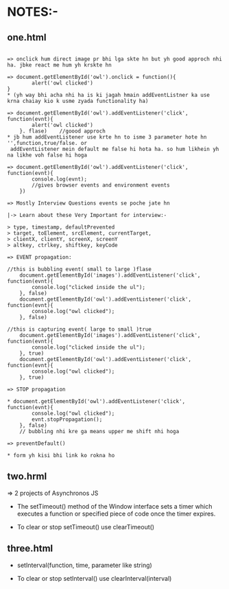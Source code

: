 # NOTES:-

## one.html

```

=> onclick hum direct image pr bhi lga skte hn but yh good approch nhi ha. jbke react me hum yh krskte hn

=> document.getElementById('owl').onclick = function(){
        alert('owl clicked')
}  
* (yh way bhi acha nhi ha is ki jagah hmain addEventListner ka use krna chaiay kio k usme zyada functionality ha)

=> document.getElementById('owl').addEventListener('click', function(evnt){
        alert('owl clicked')
    }. flase)    //goood approch
* jb hum addEventListener use krte hn to isme 3 parameter hote hn '',function,true/false. or 
 addEventListener mein default me false hi hota ha. so hum likhein yh na likhe voh false hi hoga

=> document.getElementById('owl').addEventListener('click', function(evnt){
        console.log(evnt);
        //gives browser events and environment events
    }) 

=> Mostly Interview Questions events se poche jate hn

|-> Learn about these Very Important for interview:-

> type, timestamp, defaultPrevented
> target, toElement, srcElement, currentTarget,
> clientX, clientY, screenX, screenY
> altkey, ctrlkey, shiftkey, keyCode

=> EVENT propagation:

//this is bubbling event( small to large )flase
    document.getElementById('images').addEventListener('click', function(evnt){
        console.log("clicked inside the ul");
    }, false)
    document.getElementById('owl').addEventListener('click', function(evnt){
        console.log("owl clicked");
    }, false)

//this is capturing event( large to small )true
    document.getElementById('images').addEventListener('click', function(evnt){
        console.log("clicked inside the ul");
    }, true)
    document.getElementById('owl').addEventListener('click', function(evnt){
        console.log("owl clicked");
    }, true)

=> STOP propagation

* document.getElementById('owl').addEventListener('click', function(evnt){
        console.log("owl clicked");
        evnt.stopPropagation();
    }, false)
    // bubbling nhi kre ga means upper me shift nhi hoga

=> preventDefault()

* form yh kisi bhi link ko rokna ho

```

## two.hrml

=> 2 projects of Asynchronos JS 

* The setTimeout() method of the Window interface sets a timer which executes a function or specified piece of code once the timer expires.

* To clear or stop setTimeout() use clearTimeout()

## three.html

* setInterval(function, time, parameter like string)

* To clear or stop setInterval() use clearInterval(interval)

